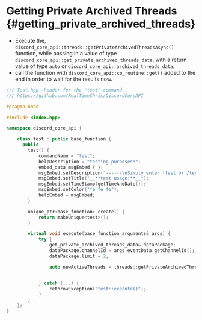 Getting Private Archived Threads {#getting_private_archived_threads}
============
- Execute the, `discord_core_api::threads::getPrivateArchivedThreadsAsync()` function, while passing in a value of type `discord_core_api::get_private_archived_threads_data`, with a return value of type `auto` or `discord_core_api::archived_threads_data`.
- call the function with `discord_core_api::co_routine::get()` added to the end in order to wait for the results now.

```cpp
/// Test.hpp -header for the "test" command.
/// https://github.com/RealTimeChris/DiscordCoreAPI

#pragma once

#include <index.hpp>

namespace discord_core_api {

	class test : public base_function {
	  public:
		test() {
			commandName = "test";
			helpDescription = "testing purposes!";
			embed_data msgEmbed { };
			msgEmbed.setDescription("------\nSimply enter !test or /test!\n------");
			msgEmbed.setTitle("__**test usage:**__");
			msgEmbed.setTimeStamp(getTimeAndDate());
			msgEmbed.setColor("fe_fe_fe");
			helpEmbed = msgEmbed;
		}

		unique_ptr<base_function> create() {
			return makeUnique<test>();
		}

		virtual void execute(base_function_arguments& args) {
			try {
				get_private_archived_threads_data& dataPackage;
				dataPackage.channelId = args.eventData.getChannelId();
				dataPackage.limit = 2;

				auto newActiveThreads = threads::getPrivateArchivedThreadsAsync(const dataPackage).get();


			} catch (...) {
				rethrowException("test::execute()");
			}
		}
	};
}
```
